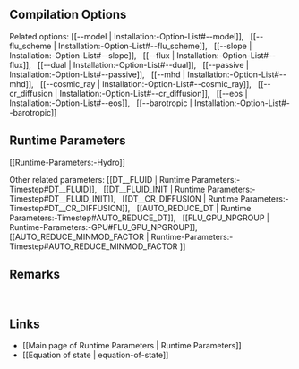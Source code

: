 
## Compilation Options

Related options:
[[--model | Installation:-Option-List#--model]], &nbsp;
[[--flu_scheme | Installation:-Option-List#--flu_scheme]], &nbsp;
[[--slope | Installation:-Option-List#--slope]], &nbsp;
[[--flux | Installation:-Option-List#--flux]], &nbsp;
[[--dual | Installation:-Option-List#--dual]], &nbsp;
[[--passive | Installation:-Option-List#--passive]], &nbsp;
[[--mhd | Installation:-Option-List#--mhd]], &nbsp;
[[--cosmic_ray | Installation:-Option-List#--cosmic_ray]], &nbsp;
[[--cr_diffusion | Installation:-Option-List#--cr_diffusion]], &nbsp;
[[--eos | Installation:-Option-List#--eos]], &nbsp;
[[--barotropic | Installation:-Option-List#--barotropic]] &nbsp;


## Runtime Parameters
[[Runtime-Parameters:-Hydro]]

Other related parameters:
[[DT__FLUID | Runtime Parameters:-Timestep#DT__FLUID]], &nbsp;
[[DT__FLUID_INIT | Runtime Parameters:-Timestep#DT__FLUID_INIT]], &nbsp;
[[DT__CR_DIFFUSION | Runtime Parameters:-Timestep#DT__CR_DIFFUSION]], &nbsp;
[[AUTO_REDUCE_DT | Runtime Parameters:-Timestep#AUTO_REDUCE_DT]], &nbsp;
[[FLU_GPU_NPGROUP | Runtime-Parameters:-GPU#FLU_GPU_NPGROUP]], &nbsp;
[[AUTO_REDUCE_MINMOD_FACTOR | Runtime-Parameters:-Timestep#AUTO_REDUCE_MINMOD_FACTOR ]] &nbsp;


## Remarks


<br>

## Links
* [[Main page of Runtime Parameters | Runtime Parameters]]
* [[Equation of state | equation-of-state]]
